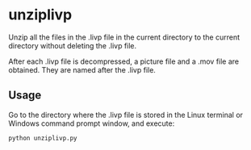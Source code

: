 # unziplivp
Unzip all the files in the .livp file in the current directory to the current directory without deleting the .livp file. 

After each .livp file is decompressed, a picture file and a .mov file are obtained. They are named after the .livp file.


## Usage

Go to the directory where the .livp file is stored in the Linux terminal or Windows command prompt window, and execute: 

`python unziplivp.py`
